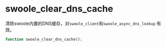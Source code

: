 # swoole_clear_dns_cache

清除swoole内置的DNS缓存，对`swoole_client`和`swoole_async_dns_lookup` 有效。

```php
function swoole_clear_dns_cache();
```